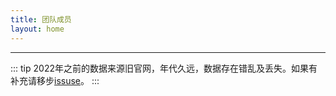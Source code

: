 ```yaml
---
title: 团队成员
layout: home
---
```

<script setup>
import {
  VPTeamPage,
  VPTeamPageTitle,
  VPTeamMembers,
  VPTeamPageSection
} from 'vitepress/theme'

const members = [
  {
    avatar: 'https://www.github.com/JXUT-BST.png',
    name: 'JXUT-BST',
    title: '蓝色技术工作室',
    links: [
      { icon: 'github', link: 'https://github.com/JXUT-BST' },
    ]
  },
]

const partners = [
  {
    avatar: ' ',
    name: ' ',
    title: ' ',
    links: [

    ]
  },
]

</script>

<VPTeamPage>

<VPTeamPageTitle>
<template #title>
    认识我们的团队
</template>
<template #lead>
    蓝色技术工作室是一个大团队，下面是对一些团队成员的介绍。
</template>
</VPTeamPageTitle>
<VPTeamMembers size="small":members="members" />

<VPTeamPageSection>
    <template #title>官网维护者</template>
    <template #lead>官网目前由以下团队成员进行维护。</template>
    <template #members>
        <VPTeamMembers size="small" :members="partners" />
    </template>
</VPTeamPageSection>

<VPTeamPageSection>
    <template #title>团队荣誉会员</template>
    <template #lead>我们在此处向一些目前暂时不再活跃的团队成员致敬，他们在过去做出了宝贵的贡献。</template>
    <template #members>
        <VPTeamMembers size="small" :members="partners" />
    </template>
</VPTeamPageSection>

<VPTeamPageSection>
    <template #title>Partners</template>
    <template #lead>寻找合作伙伴...</template>
    <template #members>
        <VPTeamMembers size="small" :members="partners" />
    </template>
</VPTeamPageSection>

</VPTeamPage>

---

::: tip
2022年之前的数据来源旧官网，年代久远，数据存在错乱及丢失。如果有补充请移步[issuse](https://github.com/JXUT-BST/JXUT-BST-IO-VitePress/issues)。
:::
